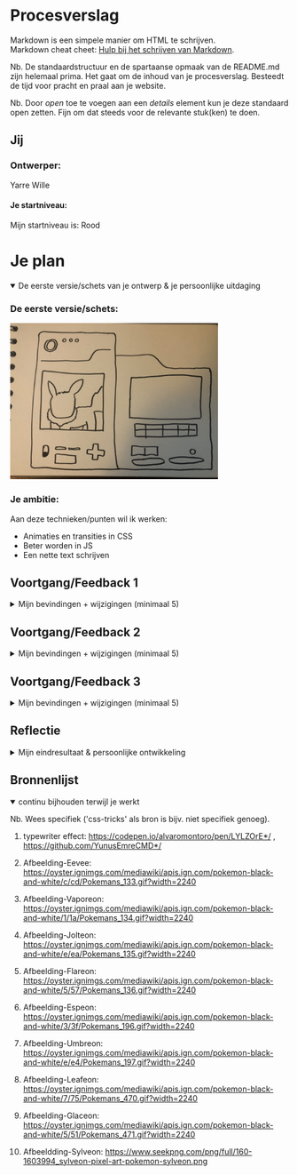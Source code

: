 # Procesverslag
Markdown is een simpele manier om HTML te schrijven.  
Markdown cheat cheet: [Hulp bij het schrijven van Markdown](https://github.com/adam-p/markdown-here/wiki/Markdown-Cheatsheet).

Nb. De standaardstructuur en de spartaanse opmaak van de README.md zijn helemaal prima. Het gaat om de inhoud van je procesverslag. Besteedt de tijd voor pracht en praal aan je website.

Nb. Door *open* toe te voegen aan een *details* element kun je deze standaard open zetten. Fijn om dat steeds voor de relevante stuk(ken) te doen.





## Jij

### Ontwerper:
Yarre Wille

#### Je startniveau:
Mijn startniveau is: Rood





# Je plan

<details open>
  <summary>De eerste versie/schets van je ontwerp & je persoonlijke uitdaging</summary>

  ### De eerste versie/schets:
  <img src="readme-images/eersteSchets.jpg" width="375px" alt="eerste versie/schets">


  ### Je ambitie: 
  Aan deze technieken/punten wil ik werken:
  - Animaties en transities in CSS
  - Beter worden in JS
  - Een nette text schrijven
 
</details>




## Voortgang/Feedback 1

<details>
  <summary>Mijn bevindingen + wijzigingen (minimaal 5)</summary>

  ### Bevinding 1:
  Ik was nog niet helemaal tevreden met mijn keuze voor het onderwerp. Eerst was ik van plan om te werken aan een tijdlijn en daarbij had ik Wario als idee. Maar ik merkte dat ik niet echt veel ideeen kon bedenken en dat ik al snel een beetje vast liep.

  #### oplossing:
  Uiteindelijk ben ik dan doorgegaan met het idee van de Eevee. Zelf ken ik de pokemon namelijk wel maar niet helemaal de werking. Het leek mij dus wel intressant om hier mee door te gaan. Ook vind ik de basis van  dit ontwerp een stuk beter om mee te werken. 



  ### Bevinding 2:
  Ik had eigenlijk twee ideeen waar ik mee bezig was en niet echt een keuze tussen kon maken. Het eerste idee was een Pokedex waar alle informaatie over de verschillende Eevee gezien kan worden en de gebruiker door middel van de knoppen kan navigeren en geinformeerd kan worden. Na een beetje onderzoek was ik er achter gekomen dat in de originele game's van Pokemon de Eevee als eerste gevonden kan worden in een bepaald huis in een bepaalde stad. Ook zijn er verschillende evoluties van Eevee bijgekomen over de jaren heen. Bijna elke generatie van de games introduceerd wel een nieuwe soort. Het leek mij intressant om op elke etage of kamer van dat gebouw dus een andere generatie of soort Eevee te laten zien.

  #### oplossing:
  Na de feefback ronden werd het duidelijk dat het doel van het gekozen onderwerp is om mensen iets uit te leggen waar ze niets over weten. En hoewel de Pokedex niet al te origineel is is het wel erg duidelijk en overzichtelijk. Ik heb er daarom voor gekozen om met dit idee verder te gaan en misschien later nog andere onderdelen van het tweede idee toe te voegen aan mijn ontwerp.


</details>




## Voortgang/Feedback 2

<details>
  <summary>Mijn bevindingen + wijzigingen (minimaal 5)</summary>
  
  ### Bevinding 1:
  Ik had nog niet echt geexperimenteerd met verschillende fonts. De fonts werden ook niet goed getoond op GitHub. Hierdoor was het gevoel van de pokedex nog niet helemaal echt. Het voelt gelijk heel erg als een work in proces als er nog niet een passende typografie in staat.

  #### oplossing:
  Ik heb wat onderzoek gedaan naar verschillende fonts en gekeken wat pokemon voor de pokedex gebruikt en inspiratie gehaald van de Nintendo Gameboy. Hier door heb ik twee font kunnen uitkiezen die ik nu gebruik in mijn ontwerp. Dit is een pixel art font voor de text in het scherm en voor de buttons heb ik Futura Bold Italc gebruikt. Voor de manier van toepassen in de code heb ik @font-face gebruikt. Boven in de css heb ik alle fonts neergezet en later op de juiste plekken gebruikt.



  ### Bevinding 2:
  In mijn ontwerp had ik wel al buttons met inetractie alleen deze hadden geen states en hadden geen feedback. Hierdoor was dit gelijk ook nog niet passend bij het ontwerp. 

  #### oplossing:
  Gelijk ben ik aan de slag gegaan om een active state te gebruiken bij de buttons. Ik had namelijk al wel een idee hoe ik van plan was om de states weer te geven. Het moest namelijk gaan lijken op een oude gamepad zoals de Nintendo Gamboy of een andere console. Het lijk namelijk net alsof de Pokedex uit de eerste Generatie hier namelijk ook veel inspiratie vandaan heeft gehaald.



  ### Bevinding 3:
  De structuur van mijn site was nog niet op alle punten optimaal. De hoofd-content van de pagina stond namelijk nog niet in een main en ik had ook nog geen header. Verder had ik wel al goed de informatie in sections en de Divs alleen gebruikt voor het stijlen van mijn ontwerp.

  #### oplossing:
  Ik ben door mijn code gegaan om een overzicht te maken van wat er nog veranderd moest worden en wat er netter uit kon zien. Zo heb ik gelijk de belangrijkste dingen aangepast zoals het gebruiken van een Main. 



  ### Bevinding 4:
  Het commentaar in mijn CSS kon nog duidelijker en ook meer. Ik had namelijk wel al op sommige delen aangegeven waar de CSS voor was. Maar dit had ik eigenlijk alleen gedaan zodat het duidelijk was voor mijzelf. Als ik iemand anders er naar liet kijken was het nogsteeds onduidelijk. Ook kon ik nog wel meer commentaar geven per sectie of onderdeel van de pagina.

  #### oplossing:
  Ik ben begonnen met het geven van commentaar in de CSS. En ik ga nu ook elke keer als ik meer code heb geschreven kijken og het nog wel overzichtelijk is of dat er meer commentaar bij kan staan.



  ### Bevinding 5:
  De volgorde van de CSS properties zijn vaak nog niet al te duidelijk. Er werd aangegeven dat iedereen hier zo zijn eigen manier bvoor heeft en dat het best random kan staan. Maar alsnog is het voor overzicht en werkflow wel handig om bepaalde dingen zoals groote of kleur bij elkaar te zetten om dit consistent te doen. 

  #### oplossing:
  Het vooral duidelijk maken voor mijzelf. Veel had ik al wel gegroepeerd maar alsnog kon het een stuk netter. Dus de padding, margin en border properties bij elkaar, kleur bij elkaar, positie bij elkaar, etc. En ook zorgen dat de volgorde vaak het zelfde is. Dus als ik een h1 aanspreek om dan eerste te beginnen met groote dan kleur, etc.



  ### Bevinding 5: 
  Nog geen bronvermelding. 

  #### oplossing:
  Wel de bronnen vermelden.



  ### To-Do na Feedback:
  -Header aanpassen, kijken naar stijl en text.
  -Responsive optimaliseren.
  -Kijken naar goede fonts
  -Nog even kijken naar het contrast.
  -Kijken naar de navigatie met het keyboard, Hoe kan ik ook terug via een keyboard.
  -States van de buttons maken.
  -Aanmaken van een goede structuur, Header main en footer etc.
  -Benaming van CSS selectoren beter. 
  -Meer comments in de code zodat het overzichtelijk word voor mijzelf maar ook voor andere.
  -Kijken naar de volgorde binnen de CSS.

  -Body background veranderen bij het gebruik van de buttons. Naar volgende Eevee moet ook een ander thema zijn. 
  -Text voor de informatie veranderen bij het gebruik van de buttons. Elke keer nieuwe info over de type van de Pokemon.


</details>



## Voortgang/Feedback 3

<details>
  <summary>Mijn bevindingen + wijzigingen (minimaal 5)</summary>
  
  ### Bevinding 1:
  Omschrijving van wat er nog niet orde was (tekst en afbeeding(en)).

  #### oplossing:
  Beschrijving hoe je het hebt hebt opgelost of als het niet gelukt is hoe je het zou oplossen (tekst en afbeeding(en)).



  ### Bevinding 2:
  Omschrijving van wat er nog niet orde was (tekst en afbeeding(en)).

  #### oplossing:
  Beschrijving hoe je het hebt hebt opgelost of als het niet gelukt is hoe je het zou oplossen (tekst en afbeeding(en)).



  ### Bevinding 3:
  ...

</details>




## Reflectie

<details>
  <summary>Mijn eindresultaat & persoonlijke ontwikkeling</summary>

  ### Je uitkomst - karakteristiek screenshot(s):
  <img src="readme-images/dummy-plaatje.jpg" width="375px" alt="final ontwerp">


  ### Dit ging goed/Heb ik geleerd: 
  Korte omschrijving met plaatje(s)

  <img src="readme-images/dummy-plaatje.jpg" width="375px" alt="top">


  ### Dit was lastig/Is niet gelukt:
  Korte omschrijving met plaatje(s)

  <img src="readme-images/dummy-plaatje.jpg" width="375px" alt="bummer">
</details>





## Bronnenlijst

<details open>
<summary>continu bijhouden terwijl je werkt</summary>

Nb. Wees specifiek ('css-tricks' als bron is bijv. niet specifiek genoeg).

1. typewriter effect: https://codepen.io/alvaromontoro/pen/LYLZOrE*/ , https://github.com/YunusEmreCMD*/

2. Afbeelding-Eevee: https://oyster.ignimgs.com/mediawiki/apis.ign.com/pokemon-black-and-white/c/cd/Pokemans_133.gif?width=2240
3. Afbeelding-Vaporeon: https://oyster.ignimgs.com/mediawiki/apis.ign.com/pokemon-black-and-white/1/1a/Pokemans_134.gif?width=2240
4. Afbeelding-Jolteon: https://oyster.ignimgs.com/mediawiki/apis.ign.com/pokemon-black-and-white/e/ea/Pokemans_135.gif?width=2240
5. Afbeelding-Flareon: https://oyster.ignimgs.com/mediawiki/apis.ign.com/pokemon-black-and-white/5/57/Pokemans_136.gif?width=2240
6. Afbeelding-Espeon: https://oyster.ignimgs.com/mediawiki/apis.ign.com/pokemon-black-and-white/3/3f/Pokemans_196.gif?width=2240
7. Afbeelding-Umbreon: https://oyster.ignimgs.com/mediawiki/apis.ign.com/pokemon-black-and-white/e/e4/Pokemans_197.gif?width=2240
8. Afbeelding-Leafeon: https://oyster.ignimgs.com/mediawiki/apis.ign.com/pokemon-black-and-white/7/75/Pokemans_470.gif?width=2240
9. Afbeelding-Glaceon: https://oyster.ignimgs.com/mediawiki/apis.ign.com/pokemon-black-and-white/5/51/Pokemans_471.gif?width=2240
10. Afbeeldding-Sylveon: https://www.seekpng.com/png/full/160-1603994_sylveon-pixel-art-pokemon-sylveon.png



</details>